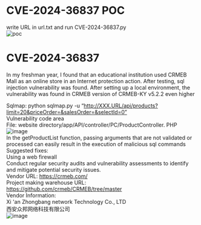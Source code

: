 # CVE-2024-36837 POC  
write URL in url.txt and run CVE-2024-36837.py  
![poc](https://github.com/phtcloud-dev/CVE-2024-36837/assets/151622760/fd8aa4de-9972-4be8-bda4-d0917f6ff686)

# CVE-2024-36837
In my freshman year, I found that an educational institution used CRMEB Mall as an online store in an Internet protection action. After testing, sql injection vulnerability was found. After setting up a local environment, the vulnerability was found in CRMEB version of CRMEB-KY v5.2.2 even higher  
  
Sqlmap: python sqlmap.py -u “http://XXX.URL/api/products?limit=20&priceOrder=&salesOrder=&selectId=0”  
Vulnerability code area  
File: website directory/app/API/controller/PC/ProductController. PHP  
![image](https://github.com/phtcloud-dev/CVE-2024-36837/assets/151622760/1a82c419-a200-4d8c-b5fb-1ee7bf4cbf58)  
In the getProductList function, passing arguments that are not validated or processed can easily result in the execution of malicious sql commands  
Suggested fixes:  
Using a web firewall  
Conduct regular security audits and vulnerability assessments to identify and mitigate potential security issues.  
Vendor URL: https://crmeb.com/  
Project making warehouse URL: https://github.com/crmeb/CRMEB/tree/master  
Vendor Information:  
Xi 'an Zhongbang network Technology Co., LTD  
西安众邦网络科技有限公司  
![image](https://github.com/phtcloud-dev/CVE-2024-36837/assets/151622760/ceb719e0-0d80-4d49-b9b9-d7d29ba3fb87)  
